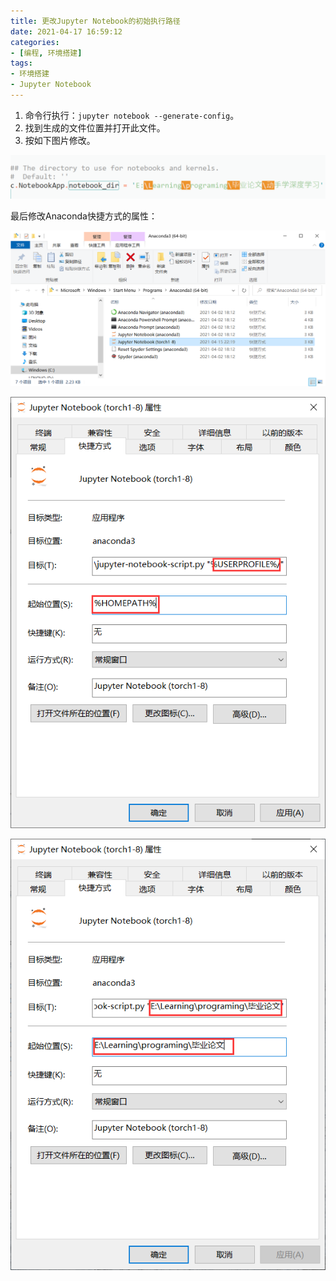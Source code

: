 ```yaml
---
title: 更改Jupyter Notebook的初始执行路径
date: 2021-04-17 16:59:12
categories:
- [编程, 环境搭建]
tags:
- 环境搭建 
- Jupyter Notebook
---
```


1. 命令行执行：`jupyter notebook --generate-config`。
2. 找到生成的文件位置并打开此文件。
3. 按如下图片修改。

![修改初始路径](https://raw.githubusercontent.com/safeanimal/PicGo/main/img/image-20210417170257466.png)

最后修改Anaconda快捷方式的属性：

![Anaconda快捷方式存放位置](https://raw.githubusercontent.com/safeanimal/PicGo/main/img/image-20210417165804809.png)

![修改前](https://raw.githubusercontent.com/safeanimal/PicGo/main/img/image-20210417170515419.png)

![修改后](https://raw.githubusercontent.com/safeanimal/PicGo/main/img/image-20210417170820801.png)
